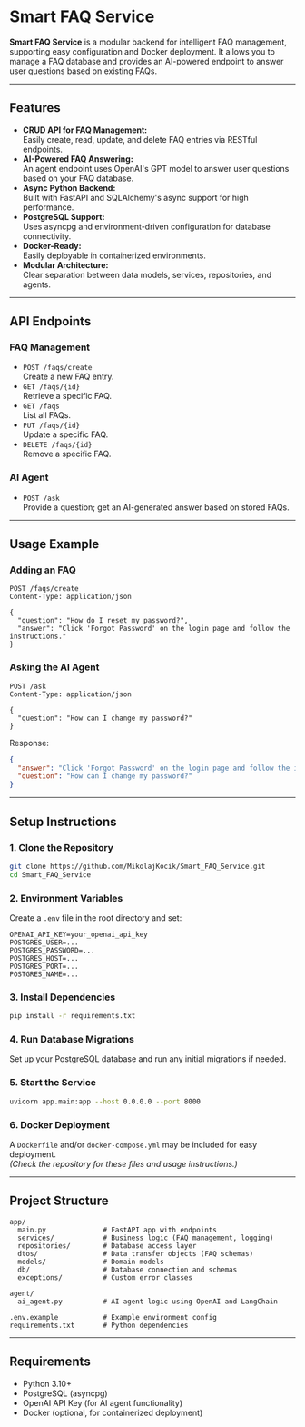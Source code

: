# Smart FAQ Service

**Smart FAQ Service** is a modular backend for intelligent FAQ management, supporting easy configuration and Docker deployment. It allows you to manage a FAQ database and provides an AI-powered endpoint to answer user questions based on existing FAQs.

---

## Features

- **CRUD API for FAQ Management:**  
  Easily create, read, update, and delete FAQ entries via RESTful endpoints.
- **AI-Powered FAQ Answering:**  
  An agent endpoint uses OpenAI's GPT model to answer user questions based on your FAQ database.
- **Async Python Backend:**  
  Built with FastAPI and SQLAlchemy's async support for high performance.
- **PostgreSQL Support:**  
  Uses asyncpg and environment-driven configuration for database connectivity.
- **Docker-Ready:**  
  Easily deployable in containerized environments.
- **Modular Architecture:**  
  Clear separation between data models, services, repositories, and agents.

---

## API Endpoints

### FAQ Management

- `POST /faqs/create`  
  Create a new FAQ entry.
- `GET /faqs/{id}`  
  Retrieve a specific FAQ.
- `GET /faqs`  
  List all FAQs.
- `PUT /faqs/{id}`  
  Update a specific FAQ.
- `DELETE /faqs/{id}`  
  Remove a specific FAQ.

### AI Agent

- `POST /ask`  
  Provide a question; get an AI-generated answer based on stored FAQs.

---

## Usage Example

### Adding an FAQ

```http
POST /faqs/create
Content-Type: application/json

{
  "question": "How do I reset my password?",
  "answer": "Click 'Forgot Password' on the login page and follow the instructions."
}
```

### Asking the AI Agent

```http
POST /ask
Content-Type: application/json

{
  "question": "How can I change my password?"
}
```

Response:

```json
{
  "answer": "Click 'Forgot Password' on the login page and follow the instructions.",
  "question": "How can I change my password?"
}
```

---

## Setup Instructions

### 1. Clone the Repository

```bash
git clone https://github.com/MikolajKocik/Smart_FAQ_Service.git
cd Smart_FAQ_Service
```

### 2. Environment Variables

Create a `.env` file in the root directory and set:

```
OPENAI_API_KEY=your_openai_api_key
POSTGRES_USER=...
POSTGRES_PASSWORD=...
POSTGRES_HOST=...
POSTGRES_PORT=...
POSTGRES_NAME=...
```

### 3. Install Dependencies

```bash
pip install -r requirements.txt
```

### 4. Run Database Migrations

Set up your PostgreSQL database and run any initial migrations if needed.

### 5. Start the Service

```bash
uvicorn app.main:app --host 0.0.0.0 --port 8000
```

### 6. Docker Deployment

A `Dockerfile` and/or `docker-compose.yml` may be included for easy deployment.  
*(Check the repository for these files and usage instructions.)*

---

## Project Structure

```
app/
  main.py              # FastAPI app with endpoints
  services/            # Business logic (FAQ management, logging)
  repositories/        # Database access layer
  dtos/                # Data transfer objects (FAQ schemas)
  models/              # Domain models
  db/                  # Database connection and schemas
  exceptions/          # Custom error classes

agent/
  ai_agent.py          # AI agent logic using OpenAI and LangChain

.env.example           # Example environment config
requirements.txt       # Python dependencies
```

---

## Requirements

- Python 3.10+
- PostgreSQL (asyncpg)
- OpenAI API Key (for AI agent functionality)
- Docker (optional, for containerized deployment)
